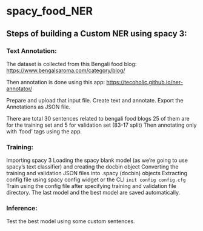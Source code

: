 # spacy_food_NER

## Steps of building a Custom NER using spacy 3:

### Text Annotation:

The dataset is collected from this Bengali food blog:
https://www.bengalsaroma.com/category/blog/

Then annotation is done using this app:
https://tecoholic.github.io/ner-annotator/

Prepare and upload that input file.
Create text and annotate.
Export the Annotations as JSON file. 

There are total 30 sentences related to bengali food blogs
25 of them are for the training set and 5 for validation set (83-17 split)
Then annotating only with ‘food’ tags using the app.

### Training:
Importing spacy 3
Loading the spacy blank model (as we’re going to use spacy’s text classifier) and creating the docbin object
Converting the training and validation JSON files into .spacy (docbin) objects
Extracting config file using spacy config widget or the CLI 
```init config config.cfg``` 
Train using the config file after specifying training and validation file directory.
The last model and the best model are saved automatically. 

### Inference:
Test the best model using some custom sentences.
